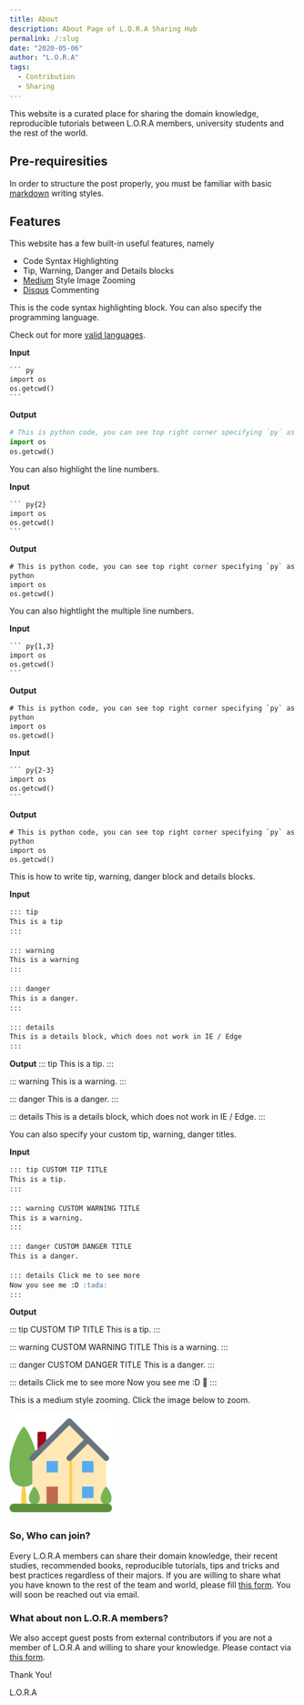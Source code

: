 ```yaml
---
title: About
description: About Page of L.O.R.A Sharing Hub
permalink: /:slug
date: "2020-05-06"
author: "L.O.R.A"
tags:
  - Contribution
  - Sharing
---
```


This website is a curated place for sharing the domain knowledge, reproducible tutorials between L.O.R.A members, university students and the rest of the world.

## Pre-requiresities

In order to structure the post properly, you must be familiar with basic [markdown](https://guides.github.com/features/mastering-markdown/) writing styles.

## Features

This website has a few built-in useful features, namely

- Code Syntax Highlighting
- Tip, Warning, Danger and Details blocks
- [Medium](https://medium.com) Style Image Zooming
- [Disqus](https://disqus.com) Commenting

This is the code syntax highlighting block. You can also specify the programming language.

Check out for more [valid languages](https://prismjs.com/#languages-list).

**Input**

````
``` py
import os
os.getcwd()
```
````

**Output**

```py
# This is python code, you can see top right corner specifying `py` as python
import os
os.getcwd()
```

You can also highlight the line numbers.

**Input**

````
``` py{2}
import os
os.getcwd()
```
````

**Output**

```py{2}
# This is python code, you can see top right corner specifying `py` as python
import os
os.getcwd()
```

You can also hightlight the multiple line numbers.

**Input**

````
``` py{1,3}
import os
os.getcwd()
```
````

**Output**

```py{1,3}
# This is python code, you can see top right corner specifying `py` as python
import os
os.getcwd()
```

**Input**

````
``` py{2-3}
import os
os.getcwd()
```
````

**Output**

```py{2-3}
# This is python code, you can see top right corner specifying `py` as python
import os
os.getcwd()
```

This is how to write tip, warning, danger block and details blocks.

**Input**

```md
::: tip
This is a tip
:::

::: warning
This is a warning
:::

::: danger
This is a danger.
:::

::: details
This is a details block, which does not work in IE / Edge
:::
```

**Output**
::: tip
This is a tip.
:::

::: warning
This is a warning.
:::

::: danger
This is a danger.
:::

::: details
This is a details block, which does not work in IE / Edge.
:::

You can also specify your custom tip, warning, danger titles.

**Input**

```md
::: tip CUSTOM TIP TITLE
This is a tip.
:::

::: warning CUSTOM WARNING TITLE
This is a warning.
:::

::: danger CUSTOM DANGER TITLE
This is a danger.

::: details Click me to see more
Now you see me :D :tada:
:::
```

**Output**

::: tip CUSTOM TIP TITLE
This is a tip.
:::

::: warning CUSTOM WARNING TITLE
This is a warning.
:::

::: danger CUSTOM DANGER TITLE
This is a danger.
:::

::: details Click me to see more
Now you see me :D :tada:
:::

This is a medium style zooming. Click the image below to zoom.

![img](/apple-touch-icon.png)

### So, Who can join?

Every L.O.R.A members can share their domain knowledge, their recent studies, recommended books, reproducible tutorials, tips and tricks and best practices regardless of their majors. If you are willing to share what you have known to the rest of the team and world, please fill [this form](https://bit.ly/lora-mbrs). You will soon be reached out via email.

### What about non L.O.R.A members?

We also accept guest posts from external contributors if you are not a member of L.O.R.A and willing to share your knowledge. Please contact via [this form](https://bit.ly/lora-ext).


Thank You!

L.O.R.A